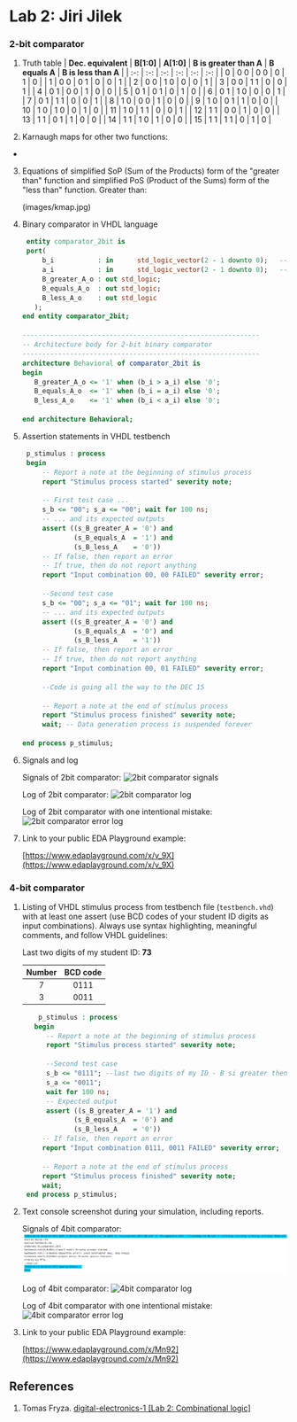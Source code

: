 # Lab 2: Jiri Jilek

### 2-bit comparator

1. Truth table
   | **Dec. equivalent** | **B[1:0]** | **A[1:0]** | **B is greater than A** | **B equals A** | **B is less than A** |
   | :-: | :-: | :-: | :-: | :-: | :-: |
   |  0 | 0 0 | 0 0 | 0 | 1 | 0 |
   |  1 | 0 0 | 0 1 | 0 | 0 | 1 |
   |  2 | 0 0 | 1 0 | 0 | 0 | 1 |
   |  3 | 0 0 | 1 1 | 0 | 0 | 1 |
   |  4 | 0 1 | 0 0 | 1 | 0 | 0 |
   |  5 | 0 1 | 0 1 | 0 | 1 | 0 |
   |  6 | 0 1 | 1 0 | 0 | 0 | 1 |
   |  7 | 0 1 | 1 1 | 0 | 0 | 1 |
   |  8 | 1 0 | 0 0 | 1 | 0 | 0 |
   |  9 | 1 0 | 0 1 | 1 | 0 | 0 |
   | 10 | 1 0 | 1 0 | 0 | 1 | 0 |
   | 11 | 1 0 | 1 1 | 0 | 0 | 1 |
   | 12 | 1 1 | 0 0 | 1 | 0 | 0 |
   | 13 | 1 1 | 0 1 | 1 | 0 | 0 |
   | 14 | 1 1 | 1 0 | 1 | 0 | 0 |
   | 15 | 1 1 | 1 1 | 0 | 1 | 0 |

2. Karnaugh maps for other two functions:
  +
3. Equations of simplified SoP (Sum of the Products) form of the "greater than" function and simplified PoS (Product of the Sums) form of the "less than" function.
   Greater than:

   (images/kmap.jpg)


4. Binary comparator in VHDL language

   ```vhdl
    entity comparator_2bit is
    port(
        b_i           : in  	std_logic_vector(2 - 1 downto 0);	--DATA B
        a_i           : in		std_logic_vector(2 - 1 downto 0);	--DATA A
        B_greater_A_o : out	std_logic;				                  --B is greater then A
        B_equals_A_o  : out	std_logic;				                  --B equals A
        B_less_A_o    : out std_logic  					                --B is less than A
      );
   end entity comparator_2bit;

   ------------------------------------------------------------
   -- Architecture body for 2-bit binary comparator
   ------------------------------------------------------------
   architecture Behavioral of comparator_2bit is
   begin
      B_greater_A_o <= '1' when (b_i > a_i) else '0';
      B_equals_A_o  <= '1' when (b_i = a_i) else '0';
      B_less_A_o    <= '1' when (b_i < a_i) else '0';

   end architecture Behavioral;
   ```

5. Assertion statements in VHDL testbench

   ```vhdl
    p_stimulus : process
    begin
        -- Report a note at the beginning of stimulus process
        report "Stimulus process started" severity note;

        -- First test case ...
        s_b <= "00"; s_a <= "00"; wait for 100 ns;
        -- ... and its expected outputs
        assert ((s_B_greater_A = '0') and
                (s_B_equals_A  = '1') and
                (s_B_less_A    = '0'))
        -- If false, then report an error
        -- If true, then do not report anything
        report "Input combination 00, 00 FAILED" severity error;

		--Second test case
		s_b <= "00"; s_a <= "01"; wait for 100 ns;
        -- ... and its expected outputs
        assert ((s_B_greater_A = '0') and
                (s_B_equals_A  = '0') and
                (s_B_less_A    = '1'))
        -- If false, then report an error
        -- If true, then do not report anything
        report "Input combination 00, 01 FAILED" severity error;

        --Code is going all the way to the DEC 15

        -- Report a note at the end of stimulus process
        report "Stimulus process finished" severity note;
        wait; -- Data generation process is suspended forever

   end process p_stimulus;
   ```

6. Signals and log

   Signals of 2bit comparator:
   ![2bit comparator signals](images/2bit_comparator_signal.png)

   Log of 2bit comparator:
   ![2bit comparator log](images/2bit_comparator_log.png)

   Log of 2bit comparator with one intentional mistake:
   ![2bit comparator error log](images/2bit_comparator_err_log.png)

6. Link to your public EDA Playground example:

   [https://www.edaplayground.com/x/v_9X](https://www.edaplayground.com/x/v_9X)

### 4-bit comparator

1. Listing of VHDL stimulus process from testbench file (`testbench.vhd`) with at least one assert (use BCD codes of your student ID digits as input combinations). Always use syntax highlighting, meaningful comments, and follow VHDL guidelines:

   Last two digits of my student ID: **73**
   
   | **Number** | **BCD code** |
   | :-: | :-: |
   |  7 | 0111 |
   |  3 | 0011 |

   ```vhdl
       p_stimulus : process
      begin
         -- Report a note at the beginning of stimulus process
         report "Stimulus process started" severity note;

         --Second test case
	     s_b <= "0111"; --last two digits of my ID - B si greater then A
         s_a <= "0011";
         wait for 100 ns;
         -- Expected output
         assert ((s_B_greater_A = '1') and
                (s_B_equals_A  = '0') and
                (s_B_less_A    = '0'))
        -- If false, then report an error
        report "Input combination 0111, 0011 FAILED" severity error;

        -- Report a note at the end of stimulus process
        report "Stimulus process finished" severity note;
        wait;
    end process p_stimulus;
   ```

2. Text console screenshot during your simulation, including reports.

   Signals of 4bit comparator:
   ![4bit comparator signals](images/4bit_comparator_signal.png)

   Log of 4bit comparator:
   ![4bit comparator log](images/4bit_comparator_log.png)

   Log of 4bit comparator with one intentional mistake:
   ![4bit comparator error log](images/4bit_comparator_err_log.png)

3. Link to your public EDA Playground example:

   [https://www.edaplayground.com/x/Mn92](https://www.edaplayground.com/x/Mn92)
   
## References

1. Tomas Fryza. [digital-electronics-1 [Lab 2: Combinational logic]](https://github.com/tomas-fryza/digital-electronics-1/tree/master/labs/02-logic#readme)
